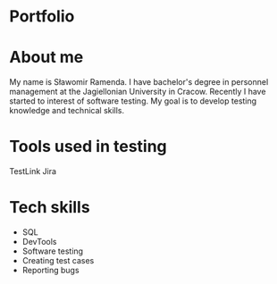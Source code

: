 # Portfolio
# About me
My name is Sławomir Ramenda. I have bachelor's degree in personnel management at the Jagiellonian University in Cracow. Recently I have started to interest of software testing. My goal is to develop testing knowledge and technical skills.
# Tools used in testing
TestLink
Jira
# Tech skills
* SQL
* DevTools
* Software testing
* Creating test cases
* Reporting bugs
